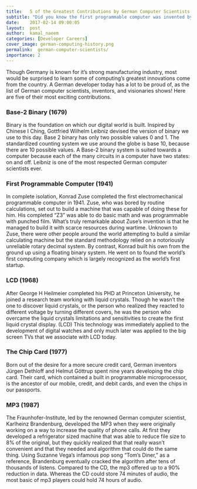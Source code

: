 ```yaml
---
title:   5 of the Greatest Contributions by German Computer Scientists
subtitle: "Did you know the first programmable computer was invented by a German engineer in 1941? Or that the MP3 was initially developed by the Fraunhofer-Insitute when they were working on a way to increase the quality of phone calls back in 1987? Here are five of Germany's most exciting contributions to computing."
date:    2017-02-14 09:00:05
layout:  post
author:  kamal_naeem
categories: [Developer Careers]
cover_image: german-computing-history.png
permalink:  german-computer-scientists/
importance: 2
---
```


Though Germany is known for it’s strong manufacturing industry, most would be surprised to learn some of computing’s greatest innovations come from the country.  A German developer today has a lot to be proud of, as the list of German computer scientists, inventors, and visionaries shows! Here are five of their most exciting contributions.  
<!--more-->


### Base-2 Binary (1679)

Binary is the foundation on which our digital world is built.  Inspired by Chinese I Ching, Gottfried Wilhelm Leibniz devised the version of binary we use to this day.  Base 2 binary has only two possible values 0 and 1.  The standardized counting system we use around the globe is base 10, because there are 10 possible values.  A Base-2 binary system is suited towards a computer because each of the many circuits in a computer have two states: on and off.  Leibniz is one  of the most respected German computer scientists ever.  



### First Programmable Computer (1941)

In complete isolation, Konrad Zuse completed the first electromechanical programmable computer in 1941. Zuse, who was bored by routine calculations, set out to build a machine that was capable of doing these for him. His completed “Z3” was able to do basic math and was programmable with punched film. What’s truly remarkable about Zuse’s invention is that he managed to build it with scarce resources during wartime. Unknown to Zuse, there were other people around the world attempting to build a similar calculating machine but the standard methodology relied on a notoriously unreliable rotary decimal system. By contrast, Konrad built his own from the ground up using a floating binary system. He went on to found the world’s first computing company which is largely recognized as the world’s first startup.

### LCD (1968)

After George H Heilmeier completed his PHD at Princeton University, he joined a research team working with liquid crystals. Though he wasn’t the one to discover liquid crystals, or the person who realized they reacted to different voltage by turning different covers, he was the person who overcame the liquid crystals limitations and sensitivities to create the first liquid crystal display. (LCD) This technology was immediately applied to the development of digital watches and only much later was applied to the  big screen TVs that we associate with LCD today.

### The Chip Card (1977)

Born out of the desire for a more secure credit card, German inventors Jürgen Dethloff and Helmut Göttrup spent nine years developing the chip card. Their card, which contained a built in programmable microprocessor, is the ancestor of our mobile, credit, and debit cards, and even the chips in our passports.

### MP3 (1987)

The Fraunhofer-Institute, led by the renowned German computer scientist, Karlheinz Brandenburg, developed the MP3 when they were originally working on a way to increase the quality of phone calls.  At first they developed a refrigerator sized machine that was able to reduce file size to 8% of the original, but they quickly realized that that really wasn’t convenient and that they needed and algorithm that could do the same thing.  Using Suzanne Vega’s infamous pop song “Tom’s Diner,” as a reference, Brandenburg eventually cracked the algorithm after tens of thousands of listens.  Compared to the CD, the mp3 offered up to a 90% reduction in data.  Whereas the CD could store 74 minutes of audio, the most basic of mp3 players could hold 74 hours of audio.  
